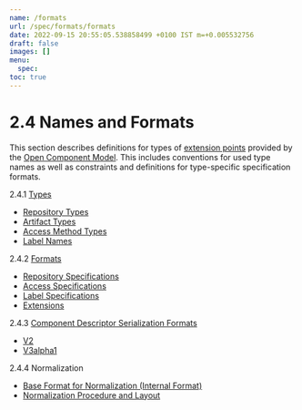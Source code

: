```yaml
---
name: /formats
url: /spec/formats/formats
date: 2022-09-15 20:55:05.538858499 +0100 IST m=+0.005532756
draft: false
images: []
menu:
  spec:
toc: true
---
```

# 2.4 Names and Formats

This section describes definitions for types of [extension points](../extensionpoints/README.md)
provided by the [Open Component Model](../../../README.md). This includes
conventions for used type names as well as constraints and definitions
for type-specific specification formats.

2.4.1 [Types](types.md)
- [Repository Types](types.md#repository-types)
- [Artifact Types](types.md#artifact-types)
- [Access Method Types](types.md#access-method-types)
- [Label Names](types.md#label-names)

2.4.2 [Formats](formats.md)
- [Repository Specifications](formats.md#repository-specifications)
- [Access Specifications](formats.md#access-specifications)
- [Label Specifications](formats.md#label-specifications)
- [Extensions](formats.md#extensions)

2.4.3 [Component Descriptor Serialization Formats](compdesc/README.md)
- [V2](compdesc/v2/README.md)
- [V3alpha1](compdesc/v3alpha1/README.md)

2.4.4 Normalization
- [Base Format for Normalization (Internal Format)](normalization_format.md)
- [Normalization Procedure and Layout](normalization_procedure.md)
